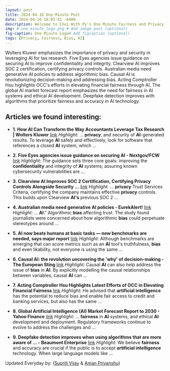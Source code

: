 ```yaml
---
layout: post
title: 2024-04-16 One-Minute Post
date: 2024-04-16 16:02:41 -0400
description: Welcome to Chai With Py's One Minute Fairness and Privacy, which aims to provide you the current happenings in the world of Fairness, Privacy, and AI.
img: # one_minute_logo.png # Add image post (optional)
fig-caption: One Minute Logo# Add figcaption (optional)
tags: [Privacy, Fairness, Bias, AI]
---
```


Wolters Kluwer emphasizes the importance of privacy and security in leveraging AI for tax research. Five Eyes agencies issue guidance on securing AI to improve confidentiality and integrity. Clearview AI improves SOC 2 certification, certifying privacy controls. Australian media need generative AI policies to address algorithmic bias. Causal AI is revolutionizing decision-making and addressing bias. Acting Comptroller Hsu highlights OCC's efforts in elevating financial fairness through AI. The global AI market forecast report emphasizes the need for fairness in AI systems and ethical AI development. Deepfake detection improves with algorithms that prioritize fairness and accuracy in AI technology.

## Articles we found interesting:

- **1. How <b>AI</b> Can Transform the Way Accountants Leverage Tax Research | Wolters Kluwer** [link](https://www.wolterskluwer.com/en/expert-insights/how-ai-can-transform-the-way-accountants-leverage-tax-research)
_Highlight:_ ... <b>privacy</b>, and security of <b>AI</b>-generated results. To leverage <b>AI</b> safely and effectively, look for software that references a closed <b>AI</b> system, which&nbsp;...

- **2. Five Eyes agencies issue guidance on securing <b>AI</b> - Nextgov/FCW** [link](https://www.nextgov.com/artificial-intelligence/2024/04/five-eyes-agencies-issue-guidance-securing-ai/395758/)
_Highlight:_ The guidance sets three core goals: improving the <b>confidentiality</b> and integrity of <b>AI</b> systems; assuring known cybersecurity vulnerabilities are&nbsp;...

- **3. Clearview <b>AI</b> Improves SOC 2 Certification, Certifying <b>Privacy</b> Controls Alongside Security ...** [link](https://www.bakersfield.com/ap/news/clearview-ai-improves-soc-2-certification-certifying-privacy-controls-alongside-security-controls/article_3b574b84-aec1-56ba-a240-009fda032247.html)
_Highlight:_ ... <b>privacy</b> Trust Services Criteria, certifying the company maintains effective <b>privacy</b> controls. This builds upon Clearview <b>AI&#39;s</b> previous SOC 2&nbsp;...

- **4. Australian media need generative <b>AI</b> policies - EurekAlert!** [link](https://www.eurekalert.org/news-releases/1041336)
_Highlight:_ ... <b>AI</b>.” Algorithmic <b>bias</b> affecting trust. The study found journalists were concerned about how algorithmic <b>bias</b> could perpetuate stereotypes around&nbsp;...

- **5. <b>AI</b> now beats humans at basic tasks — new benchmarks are needed, says major report** [link](https://www.nature.com/articles/d41586-024-01087-4)
_Highlight:_ Although benchmarks are emerging that can score metrics such as an <b>AI</b> tool&#39;s truthfulness, <b>bias</b> and even likability, not everyone is using the same&nbsp;...

- **6. Causal <b>AI</b>: the revolution uncovering the &#39;why&#39; of decision-making - The European Sting** [link](https://europeansting.com/2024/04/15/causal-ai-the-revolution-uncovering-the-why-of-decision-making/)
_Highlight:_ Causal <b>AI</b> can also help address the issue of <b>bias</b> in <b>AI</b>. By explicitly modelling the causal relationships between variables, causal <b>AI</b> can&nbsp;...

- **7. Acting Comptroller Hsu Highlights Latest Efforts of OCC in Elevating Financial <b>Fairness</b>** [link](https://www.consumerfinancemonitor.com/2024/04/15/acting-comptroller-hsu-highlights-latest-efforts-of-occ-in-elevating-financial-fairness/)
_Highlight:_ He advised that <b>artificial intelligence</b> has the potential to reduce bias and enable fair access to credit and banking services, but also has the same&nbsp;...

- **8. Global <b>Artificial Intelligence</b> (<b>AI</b>) Market Forecast Report to 2030 - Yahoo Finance** [link](https://uk.finance.yahoo.com/news/global-artificial-intelligence-ai-market-112100264.html)
_Highlight:_ ... <b>fairness</b> in <b>AI</b> systems, and ethical <b>AI</b> development and deployment. Regulatory frameworks continue to evolve to address the challenges and&nbsp;...

- **9. Deepfake detection improves when using algorithms that are more aware of ... - Beaumont Enterprise** [link](https://www.beaumontenterprise.com/news/article/deepfake-detection-improves-when-using-algorithms-19405443.php)
_Highlight:_ We believe <b>fairness</b> and accuracy are crucial if the public is to accept <b>artificial intelligence</b> technology. When large language models like&nbsp;...


Updated Everyday by: (<a href="https://supritivijay.github.io/">Supriti Vijay</a> & <a href="https://amanpriyanshu.github.io/">Aman Priyanshu</a>)
